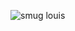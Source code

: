 <img src="https://avatars1.githubusercontent.com/u/69170866?s=400&u=d0cbd8b9f00b8d565f49e47a9ed2407808248bef&v=4" alt="smug louis"></img>
